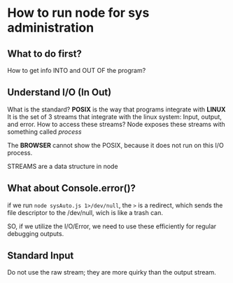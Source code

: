 # How to run node for sys administration

## What to do first?

How to get info INTO and OUT OF the program?

## Understand I/O (In Out)

What is the standard? **POSIX** is the way that programs integrate with **LINUX** It is the set of 3 streams that integrate with the linux system: Input, output, and error.
How to access these streams? Node exposes these streams with something called *process*

The **BROWSER** cannot show the POSIX, because it does not run on this I/O process.

STREAMS are a data structure in node

## What about Console.error()?


if we run `node sysAuto.js 1>/dev/null`, the `>` is a redirect, which sends the file descriptor to the /dev/null, wich is like a trash can.

SO, if we utilize the I/O/Error, we need to use these efficiently for regular debugging outputs.

## Standard Input

Do not use the raw stream; they are more quirky than the output stream.